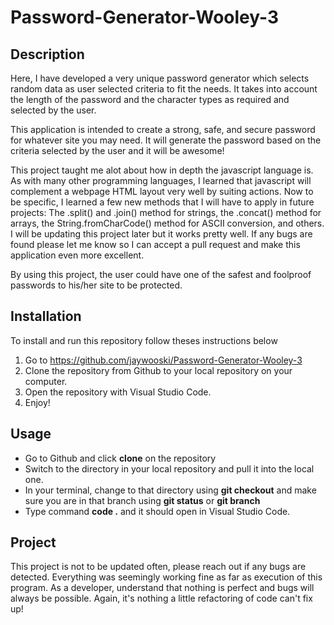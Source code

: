 # Password-Generator-Wooley-3

## Description
Here, I have developed a very unique password generator which selects random data as user selected criteria to fit the needs. It takes into account the length of the password and the character types as required and selected by the user.  

This application is intended to create a strong, safe, and secure password for whatever site you may need. It will generate the password based on the criteria selected by the user and it will be awesome!

This project taught me alot about how in depth the javascript language is. As with many other programming languages, I learned that javascript will complement a webpage HTML layout very well by suiting actions. Now to be specific, I learned a few new methods that I will have to apply in future projects: The .split() and .join() method for strings, the .concat() method for arrays, the String.fromCharCode() method for ASCII conversion, and others. I will be updating this project later but it works pretty well. If any bugs are found please let me know so I can accept a pull request and make this application even more excellent.

By using this project, the user could have one of the safest and foolproof passwords to his/her site to be protected.

## Installation
To install and run this repository follow theses instructions below
1. Go to https://github.com/jaywooski/Password-Generator-Wooley-3
2. Clone the repository from Github to your local repository on your computer.
3. Open the  repository with Visual Studio Code.
4. Enjoy!


## Usage
* Go to Github and click **clone** on the repository
* Switch to the directory in your local repository and pull it into the local one. 
* In your terminal, change to that directory using **git checkout** and make sure you are in that branch using **git status** or **git branch**
* Type command **code .** and it should open in Visual Studio Code.

## Project
This project is not to be updated often, please reach out if any bugs are detected. Everything was seemingly working fine as far as execution of this program. As a developer, understand that nothing is perfect and bugs will always be possible. Again, it's nothing a little refactoring of code can't fix up!